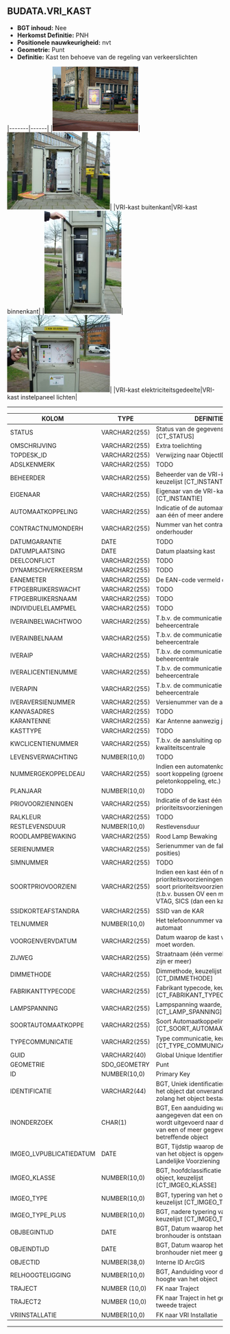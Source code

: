 ﻿## BUDATA.VRI_KAST


* __BGT inhoud:__ Nee
* __Herkomst Definitie:__ PNH
* __Positionele nauwkeurigheid:__ nvt
* __Geometrie:__ Punt
* __Definitie:__ Kast ten behoeve van de regeling van verkeerslichten

|-------|------|
|![VRI-kast buitenkant](vrikast_1.png)|![VRI-kast binnenkant](vrikast_2.png)|
|VRI-kast buitenkant|VRI-kast binnenkant|
|![VRI-kast elektriciteitsgedeelte](vrikast_3.png)|![VRI-kast instelpaneel lichten](vrikast_4.png)|
|VRI-kast elektriciteitsgedeelte|VRI-kast instelpaneel lichten|

***

|KOLOM                           	|TYPE          	|DEFINITIE|
|------                          	|----          	|-----    |
|STATUS                          	|VARCHAR2(255) 	|Status van de gegevens, keuzelijst [CT_STATUS]|
|OMSCHRIJVING                    	|VARCHAR2(255) 	|Extra toelichting|
|TOPDESK_ID							|VARCHAR2(255) 	|Verwijzing naar ObjectID TOPdesk|
|ADSLKENMERK                     	|VARCHAR2(255) 	|TODO|
|BEHEERDER                       	|VARCHAR2(255) 	|Beheerder van de VRI-kast, keuzelijst [CT_INSTANTIE]|
|EIGENAAR                        	|VARCHAR2(255) 	|Eigenaar van de VRI-kast, keuzelijst [CT_INSTANTIE]|
|AUTOMAATKOPPELING               	|VARCHAR2(255) 	|Indicatie of de automaat gekoppeld is aan één of meer andere automaten |
|CONTRACTNUMONDERH               	|VARCHAR2(255) 	|Nummer van het contract met de onderhouder|
|DATUMGARANTIE                   	|DATE          	|TODO|
|DATUMPLAATSING                  	|DATE          	|Datum plaatsing kast|
|DEELCONFLICT                    	|VARCHAR2(255) 	|TODO|
|DYNAMISCHVERKEERSM              	|VARCHAR2(255) 	|TODO|
|EANEMETER                       	|VARCHAR2(255) 	|De EAN-code vermeld op de meter|
|FTPGEBRUIKERSWACHT              	|VARCHAR2(255) 	|TODO|
|FTPGEBRUIKERSNAAM               	|VARCHAR2(255) 	|TODO|
|INDIVIDUELELAMPMEL              	|VARCHAR2(255) 	|TODO|
|IVERAINBELWACHTWOO              	|VARCHAR2(255) 	|T.b.v. de communicatie met de VRI-beheercentrale|
|IVERAINBELNAAM                  	|VARCHAR2(255) 	|T.b.v. de communicatie met de VRI-beheercentrale|
|IVERAIP                         	|VARCHAR2(255) 	|T.b.v. de communicatie met de VRI-beheercentrale|
|IVERALICENTIENUMME              	|VARCHAR2(255) 	|T.b.v. de communicatie met de VRI-beheercentrale|
|IVERAPIN                        	|VARCHAR2(255) 	|T.b.v. de communicatie met de VRI-beheercentrale|
|IVERAVERSIENUMMER               	|VARCHAR2(255) 	|Versienummer van de aansluiting|
|KANVASADRES                     	|VARCHAR2(255) 	|TODO|
|KARANTENNE                      	|VARCHAR2(255) 	|Kar Antenne aanwezig ja/nee|
|KASTTYPE                        	|VARCHAR2(255) 	|TODO|
|KWCLICENTIENUMMER               	|VARCHAR2(255) 	|T.b.v. de aansluiting op de kwaliteitscentrale|
|LEVENSVERWACHTING               	|NUMBER(10,0)  	|TODO|
|NUMMERGEKOPPELDEAU              	|VARCHAR2(255) 	|Indien een automatenkoppeling: de soort koppeling (groene golf, peletonkoppeling, etc.)|
|PLANJAAR                        	|NUMBER(10,0)  	|TODO|
|PRIOVOORZIENINGEN               	|VARCHAR2(255) 	|Indicatie of de kast één of meer prioriteitsvoorzieningen bevat |
|RALKLEUR                        	|VARCHAR2(255) 	|TODO|
|RESTLEVENSDUUR                  	|NUMBER(10,0)  	|Restlevensduur|
|ROODLAMPBEWAKING                	|VARCHAR2(255) 	|Rood Lamp Bewaking|
|SERIENUMMER                     	|VARCHAR2(255) 	|Serienummer van de fabrikant (5 á 6 posities)|
|SIMNUMMER                       	|VARCHAR2(255) 	|TODO|
|SOORTPRIOVOORZIENI              	|VARCHAR2(255) 	|Indien een kast één of meer prioriteitsvoorzieningen bevat: de soort prioriteitsvoorziening (KAR (t.b.v. bussen OV een modem) of VTAG, SICS (dan een kaart))|
|SSIDKORTEAFSTANDRA              	|VARCHAR2(255) 	|SSID van de KAR|
|TELNUMMER                       	|NUMBER(10,0)  	|Het telefoonnummer van de automaat|
|VOORGENVERVDATUM                	|VARCHAR2(255) 	|Datum waarop de kast vervangen moet worden.|
|ZIJWEG                          	|VARCHAR2(255) 	|Straatnaam (één vermelden, ook al zijn er meer)|
|DIMMETHODE                      	|VARCHAR2(255) 	|Dimmethode, keuzelijst [CT_DIMMETHODE]|
|FABRIKANTTYPECODE               	|VARCHAR2(255) 	|Fabrikant typecode, keuzelijst [CT_FABRIKANT_TYPECODE]|
|LAMPSPANNING                    	|VARCHAR2(255) 	|Lampspanning waarde, keuzelijst [CT_LAMP_SPANNING]|
|SOORTAUTOMAATKOPPE              	|VARCHAR2(255) 	|Soort Automaatkoppeling, keuzelijst [CT_SOORT_AUTOMAATKOPPELING]|
|TYPECOMMUNICATIE                	|VARCHAR2(255) 	|Type communicatie, keuzelijst [CT_TYPE_COMMUNICATIE]|
|GUID                            	|VARCHAR2(40)  	|Global Unique Identifier|
|GEOMETRIE                       	|SDO_GEOMETRY  	|Punt|
|ID                              	|NUMBER(10,0)  	|Primary Key|
|IDENTIFICATIE			            |VARCHAR2(44)  	|BGT, Uniek identificatienummer voor het object dat onveranderlijk is zolang het object bestaat|
|INONDERZOEK                        |CHAR(1)       	|BGT, Een aanduiding waarmee wordt aangegeven dat een onderzoek wordt uitgevoerd naar de juistheid van een of meer gegevens van het betreffende object|
|IMGEO_LVPUBLICATIEDATUM            |DATE          	|BGT, Tijdstip waarop deze instantie van het object is opgenomen in de Landelijke Voorziening|
|IMGEO_KLASSE                       |NUMBER(10,0)   |BGT, hoofdclassificatie van het object, keuzelijst [CT_IMGEO_KLASSE]|
|IMGEO_TYPE                         |NUMBER(10,0)   |BGT, typering van het object, keuzelijst [CT_IMGEO_TYPE] |
|IMGEO_TYPE_PLUS                    |NUMBER(10,0)   |BGT, nadere typering van het object, keuzelijst [CT_IMGEO_TYPE_PLUS]|
|OBJBEGINTIJD                    	|DATE          	|BGT, Datum waarop het object bij de bronhouder is ontstaan|
|OBJEINDTIJD                     	|DATE          	|BGT, Datum waarop het object bij de bronhouder niet meer geldig is|
|OBJECTID                        	|NUMBER(38,0)   |Interne ID ArcGIS|
|RELHOOGTELIGGING                	|NUMBER(10,0)  	|BGT, Aanduiding voor de relatieve hoogte van het object|
|TRAJECT							|NUMBER (10,0)	|FK naar Traject|
|TRAJECT2							|NUMBER (10,0)	|FK naar Traject in het geval van een tweede traject|
|VRIINSTALLATIE                  	|NUMBER(10,0)  	|FK naar VRI Installatie|

***

